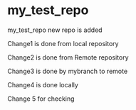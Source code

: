 # my_test_repo
my_test_repo
new repo is added

Change1 is done from local repository

Change2 is done from Remote repository

Change3 is done by mybranch to remote 

Change4 is done locally

Change 5 for checking
